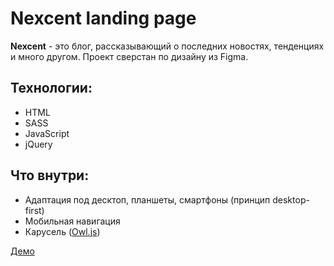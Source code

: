 # Nexcent landing page
**Nexcent** - это блог, рассказывающий о последних новостях, тенденциях и много другом. Проект сверстан по дизайну из Figma.
## Технологии:
+ HTML
+ SASS
+ JavaScript
+ jQuery
## Что внутри:
+ Адаптация под десктоп, планшеты, смартфоны (принцип desktop-first)
+ Мобильная навигация
+ Карусель ([Owl.js](https://owlcarousel2.github.io/OwlCarousel2/))

[Демо](https://dyakovweb.github.io/nexcent.github.io/)
